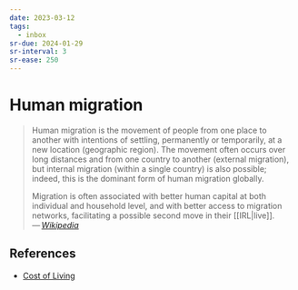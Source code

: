 ```yaml
---
date: 2023-03-12
tags:
  - inbox
sr-due: 2024-01-29
sr-interval: 3
sr-ease: 250
---
```


# Human migration

> Human migration is the movement of people from one place to another with
> intentions of settling, permanently or temporarily, at a new location
> (geographic region). The movement often occurs over long distances and from
> one country to another (external migration), but internal migration (within a
> single country) is also possible; indeed, this is the dominant form of human
> migration globally.
>
> Migration is often associated with better human capital at both individual and
> household level, and with better access to migration networks, facilitating a
> possible second move in their [[IRL|live]].\
> — <cite>[Wikipedia](https://en.wikipedia.org/wiki/Human_migration)</cite>

## References

- [Cost of Living](https://www.numbeo.com/cost-of-living/)
